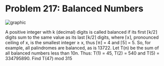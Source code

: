 # Problem 217: Balanced Numbers

![graphic](img217.gif)

A positive integer with k (decimal) digits is called balanced if its
first ⌈k/2⌉ digits sum to the same value as its last ⌈k/2⌉ digits, where
⌈x⌉, pronounced ceiling of x, is the smallest integer ≥ x, thus ⌈π⌉ = 4
and ⌈5⌉ = 5. So, for example, all palindromes are balanced, as is 13722.
Let T(n) be the sum of all balanced numbers less than 10n. Thus: T(1) =
45, T(2) = 540 and T(5) = 334795890. Find T(47) mod 315